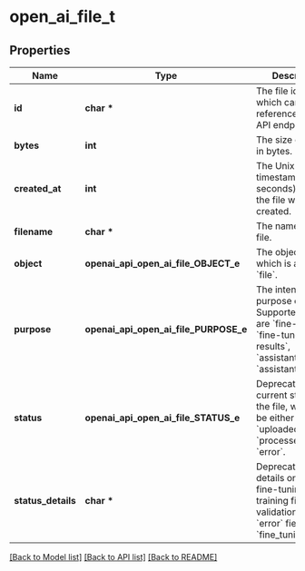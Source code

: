 # open_ai_file_t

## Properties
Name | Type | Description | Notes
------------ | ------------- | ------------- | -------------
**id** | **char \*** | The file identifier, which can be referenced in the API endpoints. | 
**bytes** | **int** | The size of the file, in bytes. | 
**created_at** | **int** | The Unix timestamp (in seconds) for when the file was created. | 
**filename** | **char \*** | The name of the file. | 
**object** | **openai_api_open_ai_file_OBJECT_e** | The object type, which is always &#x60;file&#x60;. | 
**purpose** | **openai_api_open_ai_file_PURPOSE_e** | The intended purpose of the file. Supported values are &#x60;fine-tune&#x60;, &#x60;fine-tune-results&#x60;, &#x60;assistants&#x60;, and &#x60;assistants_output&#x60;. | 
**status** | **openai_api_open_ai_file_STATUS_e** | Deprecated. The current status of the file, which can be either &#x60;uploaded&#x60;, &#x60;processed&#x60;, or &#x60;error&#x60;. | 
**status_details** | **char \*** | Deprecated. For details on why a fine-tuning training file failed validation, see the &#x60;error&#x60; field on &#x60;fine_tuning.job&#x60;. | [optional] 

[[Back to Model list]](../README.md#documentation-for-models) [[Back to API list]](../README.md#documentation-for-api-endpoints) [[Back to README]](../README.md)


